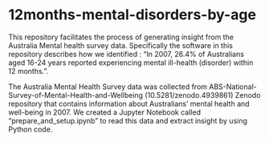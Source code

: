 # 12months-mental-disorders-by-age

This repository facilitates the process of generating insight from the Australia Mental health survey data. Specifically the software in this repository describes how we identified : “In 2007, 26.4% of Australians aged 16-24 years reported experiencing mental ill-health (disorder) within 12 months.”. 

The Australia Mental Health Survey data was collected from ABS-National-Survey-of-Mental-Health-and-Wellbeing (10.5281/zenodo.4939861)  Zenodo repository that contains information about Australians’ mental health and well-being in 2007. We created a Jupyter Notebook called “prepare_and_setup.ipynb” to read this data and extract insight by using Python code. 

